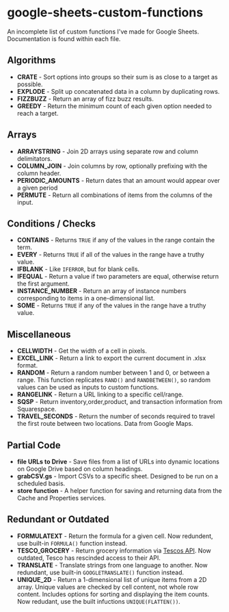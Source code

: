 # google-sheets-custom-functions
An incomplete list of custom functions I've made for Google Sheets. Documentation is found within each file.

## Algorithms

* **CRATE** - Sort options into groups so their sum is as close to a target as possible.
* **EXPLODE** - Split up concatenated data in a column by duplicating rows.
* **FIZZBUZZ** - Return an array of fizz buzz results.
* **GREEDY**  - Return the minimum count of each given option needed to reach a target.

## Arrays

* **ARRAYSTRING** - Join 2D arrays using separate row and column delimitators.
* **COLUMN_JOIN** - Join columns by row, optionally prefixing with the column header.
* **PERIODIC_AMOUNTS** - Return dates that an amount would appear over a given period
* **PERMUTE** - Return all combinations of items from the columns of the input.

## Conditions / Checks

* **CONTAINS** - Returns `TRUE` if any of the values in the range contain the term.
* **EVERY** - Returns `TRUE` if all of the values in the range have a truthy value.
* **IFBLANK** - Like `IFERROR`, but for blank cells.
* **IFEQUAL** - Return a value if two parameters are equal, otherwise return the first argument.
* **INSTANCE_NUMBER** - Return an array of instance numbers corresponding to items in a one-dimensional list.
* **SOME** - Returns `TRUE` if any of the values in the range have a truthy value.

## Miscellaneous

* **CELLWIDTH** - Get the width of a cell in pixels.
* **EXCEL_LINK** - Return a link to export the current document in .xlsx format.
* **RANDOM** - Return a random number between 1 and 0, or between a range. This function replicates `RAND()` and `RANDBETWEEN()`, so random values can be used as inputs to custom functions.
* **RANGELINK** - Return a URL linking to a specific cell/range.
* **SQSP** - Return inventory,order,product, and transaction information from Squarespace.
* **TRAVEL_SECONDS** - Return the number of seconds required to travel the first route between two locations. Data from Google Maps.

## Partial Code

* **file URLs to Drive** - Save files from a list of URLs into dynamic locations on Google Drive based on column headings.
* **grabCSV.gs** - Import CSVs to a specific sheet. Designed to be run on a scheduled basis.
* **store function** - A helper function for saving and returning data from the Cache and Properties services.

## Redundant or Outdated

* **FORMULATEXT** - Return the formula for a given cell. Now redundent, use built-in `FORMULA()` function instead.
* **TESCO_GROCERY** - Return grocery information via [Tescos API](https://devportal.tescolabs.com/). Now outdated, Tesco has rescinded access to their API.
* **TRANSLATE** - Translate strings from one language to another. Now redundant, use built-in `GOOGLETRANSLATE()` function instead.
* **UNIQUE_2D** - Return a 1-dimensional list of unique items from a 2D array. Unique values are checked by cell content, not whole row content. Includes options for sorting and displaying the item counts. Now  redudant, use the built infuctions `UNIQUE(FLATTEN())`.
